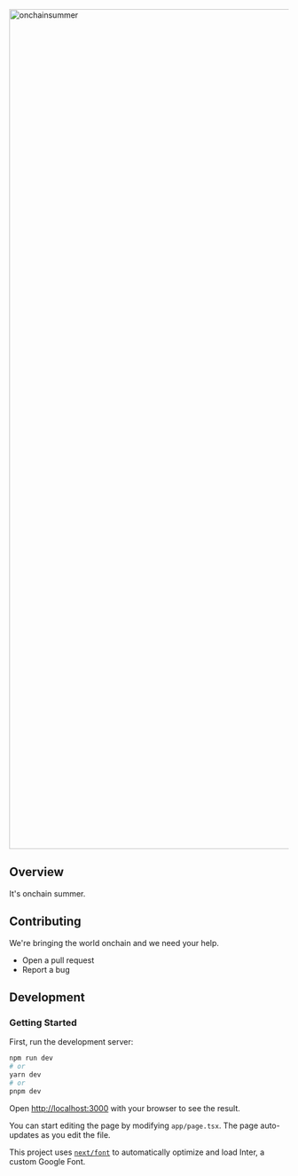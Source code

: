 <img width="1514" alt="onchainsummer" src="https://github.com/base-org/onchainsummer.xyz/assets/1097953/73e20901-40fd-4e14-823b-f6dd6285886b">

## Overview

It's onchain summer. 

## Contributing

We're bringing the world onchain and we need your help.

* Open a pull request
* Report a bug

## Development

### Getting Started

First, run the development server:

```bash
npm run dev
# or
yarn dev
# or
pnpm dev
```

Open [http://localhost:3000](http://localhost:3000) with your browser to see the result.

You can start editing the page by modifying `app/page.tsx`. The page auto-updates as you edit the file.

This project uses [`next/font`](https://nextjs.org/docs/basic-features/font-optimization) to automatically optimize and load Inter, a custom Google Font.

